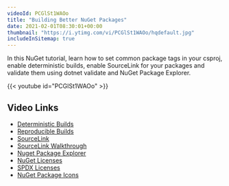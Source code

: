```yaml
---
videoId: PCGlSt1WAOo
title: "Building Better NuGet Packages"
date: 2021-02-01T08:30:01+00:00
thumbnail: "https://i.ytimg.com/vi/PCGlSt1WAOo/hqdefault.jpg"
includeInSitemap: true
---
```


In this NuGet tutorial, learn how to set common package tags in your csproj, enable deterministic builds, enable SourceLink for your packages and validate them using dotnet validate and NuGet Package Explorer.

<!--more-->

{{< youtube id="PCGlSt1WAOo" >}}

## Video Links

- [Deterministic Builds](https://blog.paranoidcoding.com/2016/04/05/deterministic-builds-in-roslyn.html)
- [Reproducible Builds](https://reproducible-builds.org/)
- [SourceLink](https://github.com/dotnet/sourcelink/blob/master/docs/README.md)
- [SourceLink Walkthrough](https://docs.microsoft.com/en-us/dotnet/standard/library-guidance/sourcelink)
- [Nuget Package Explorer](https://github.com/NuGetPackageExplorer/NuGetPackageExplorer)
- [NuGet Licenses](https://docs.microsoft.com/en-us/nuget/reference/nuspec#license)
- [SPDX Licenses](https://spdx.org/licenses/)
- [NuGet Package Icons](https://docs.microsoft.com/en-us/nuget/reference/nuspec#icon)
